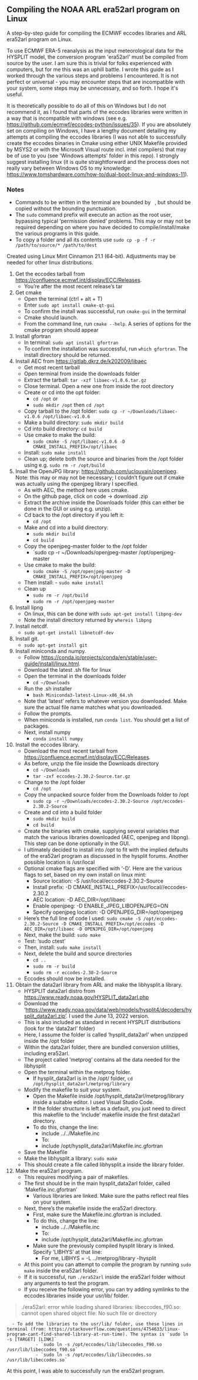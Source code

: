 ## Compiling the NOAA ARL era52arl program on Linux

A step-by-step guide for compiling the ECMWF eccodes libraries and ARL era52arl program on Linux.

To use ECMWF ERA-5 reanalysis as the input meteorological data for the HYSPLIT model, the conversion program 'era52arl' must be compiled from source by the user. I am sure this is trivial for folks experienced with computers, but for me this was an uphill battle. I wrote this guide as I worked through the various steps and problems I encountered. It is not perfect or universal - you may encounter steps that are incompatible with your system, some steps may be unnecessary, and so forth. I hope it's useful. 

It is theoretically possible to do all of this on Windows but I do not recommend it, as I found that parts of the eccodes libraries were written in a way that is incompatible with windows (see e.g. https://github.com/ecmwf/eccodes-python/issues/35). If you are absolutely set on compiling on Windows, I have a lengthy document detailing my attempts at compiling the eccodes libraries (I was not able to successfully create the eccodes binaries in Cmake using either UNIX Makefile provided by MSYS2 or with the Microsoft Visual route incl. intel compilers) that may be of use to you (see 'Windows attempts' folder in this repo). I strongly suggest installing linux (it is quite straightforward and the process does not really vary between Windows OS to my knowledge: https://www.tomshardware.com/how-to/dual-boot-linux-and-windows-11). 

### Notes
- Commands to be written in the terminal are bounded by ` `, but should be copied without the bounding punctuation.
- The `sudo` command prefix will execute an action as the root user, bypassing typical ‘permission denied’ problems. This may or may not be required depending on where you have decided to compile/install/make the various programs in this guide.
- To copy a folder and all its contents use `sudo cp -p -f -r /path/to/source/* /path/to/dest`

Created using Linux Mint Cinnamon 21.1 (64-bit). Adjustments may be needed for other linux distributions.

1. Get the eccodes tarball from https://confluence.ecmwf.int/display/ECC/Releases.
      - You’re after the most recent release’s tar
2. Get cmake
      - Open the terminal (ctrl + alt + T)
      - Enter `sudo apt install cmake-qt-gui`
      - To confirm the install was successful, run `cmake-gui` in the terminal
      - Cmake should launch.
      - From the command line, run `cmake --help`. A series of options for the cmake program should appear
3. Install gfortran
      - In terminal: `sudo apt install gfortran`
      - To confirm the installation was successful, run `which gfortran`. The install directory should be returned.
4. Install AEC from https://gitlab.dkrz.de/k202009/libaec
      - Get most recent tarball
      - Open terminal from inside the downloads folder
      - Extract the tarball: `tar -xzf libaec-v1.0.6.tar.gz`
      - Close terminal. Open a new one from inside the root directory
      - Create or cd into the opt folder:
           - `cd /opt` or 
           - `sudo mkdir /opt` then `cd /opt`
      - Copy tarball to the /opt folder: `sudo cp -r ~/Downloads/libaec-v1.0.6 /opt/libaec-v1.0.6`
      - Make a build directory: `sudo mkdir build`
      - Cd into build directory: `cd build`
      - Use cmake to make the build:
           - `sudo cmake -S /opt/libaec-v1.0.6 -D CMAKE_INSTALL_PREFIX=/opt/libaec`
      - Install: `sudo make install`
      - Clean up; delete both the source and binaries from the /opt folder using e.g. `sudo rm -r /opt/build`
5. Insall the OpenJPG library: https://github.com/uclouvain/openjpeg. Note: this may or may not be necessary; I couldn’t figure out if cmake was actually using the openjpeg library I specified. 
      - As with AEC, the method here uses cmake.
      - On the github page, click on code -> download .zip
      - Extract the archive inside the Downloads folder (this can either be done in the GUI or using e.g. unzip).
      - Cd back to the /opt directory if you left it: 
           - `cd /opt`
      - Make and cd into a build directory:
           - `sudo mkdir build`
           - `cd build`
      - Copy the openjpeg-master folder to the /opt folder
           - `sudo cp -r ~/Downloads/openjpeg-master /opt/openjpeg-master
      - Use cmake to make the build:
           - `sudo cmake -S /opt/openjpeg-master -D CMAKE_INSTALL_PREFIX=/opt/openjpeg`
      - Then install:
            - `sudo make install`
      - Clean up
           - `sudo rm -r /opt/build`
           - `sudo rm -r /opt/openjpeg-master`
6. Install lipng
      - On linux, this can be done with `sudo apt-get install libpng-dev`
      - Note the install directory returned by `whereis libpng`
7. Install netcdf. 
      - `sudo apt-get install libnetcdf-dev`
8. Install git.
      - `sudo apt-get install git`
9. Install miniconda and numpy.
      - Follow https://conda.io/projects/conda/en/stable/user-guide/install/linux.html.
      - Download the latest .sh file for linux
      - Open the terminal in the downloads folder
           - `cd ~/Downloads`
      - Run the .sh installer
           - `bash Miniconda3-latest-Linux-x86_64.sh`
      - Note that ‘latest’ refers to whatever version you downloaded. Make sure the actual file name matches what you downloaded.
      - Follow the prompts.
      - When miniconda is installed, run `conda list`. You should get a list of packages.
      - Next, install numpy
           - `conda install numpy`
10. Install the eccodes library.
      - Download the most recent tarball from https://confluence.ecmwf.int/display/ECC/Releases.
      - As before, unzip the file inside the Downloads directory
           - `cd ~/Downloads`
           - `tar -zxf eccodes-2.30.2-Source.tar.gz`
      - Change to the /opt folder
           - `cd /opt`
      - Copy the unpacked source folder from the Downloads folder to /opt
           - `sudo cp -r ~/Downloads/eccodes-2.30.2-Source /opt/eccodes-2.30.2-Source`
      - Create and cd into a build folder
           - `sudo mkdir build`
           - `cd build`
      - Create the binaries with cmake, supplying several variables that match the various libraries downloaded (AEC, openjpeg and libpng). This step can be done optionally in the GUI. 
      - I ultimately decided to install into /opt to fit with the implied defaults of the era52arl program as discussed in the hysplit forums. Another possible location is /usr/local
      - Optional cmake flags are specified with ‘-D’. Here are the various flags to set, based on my own install on linux mint:
           - Source location: -S /usr/local/eccodes-2.30.2-Source
           - Install prefix: -D CMAKE_INSTALL_PREFIX=/usr/local//eccodes-2.30.2
           - AEC location: -D AEC_DIR=/opt/libaec
           - Enable openjpeg: -D ENABLE_JPEG_LIBOPENJPEG=ON
           - Specify openjpeg location: -D OPENJPEG_DIR=/opt/openjpeg
      - Here’s the full line of code I used: `sudo cmake -S /opt/eccodes-2.30.2-Source -D CMAKE_INSTALL_PREFIX=/opt/eccodes -D AEC_DIR=/opt/libaec -D OPENJPEG_DIR=/opt/openjpeg`
      - Next, make the build: `sudo make`
      - Test: ‘sudo ctest’
      - Then, install: `sudo make install`
      - Next, delete the build and source directories
           - `cd ..`
           - `sudo rm -r build`
           - `sudo rm -r eccodes-2.30-2-Source`
      - Eccodes should now be installed.
11. Obtain the data2arl library from ARL and make the libhysplit.a library.
      - HYSPLIT data2arl distro from https://www.ready.noaa.gov/HYSPLIT_data2arl.php
      - Download the ‘https://www.ready.noaa.gov/data/web/models/hysplit4/decoders/hysplit_data2arl.zip’. I used the June 13, 2022 version.
      - This is also included as standard in recent HYSPLIT distributions (look for the ‘data2arl’ folder)
      - Here, I assume the folder is called ‘hysplit_data2arl’ when unzipped inside the /opt folder
      - Within the data2arl folder, there are bundled conversion utilities, including era52arl. 
      - The project called ‘metprog’ contains all the data needed for the libhysplit
      - Open the terminal within the metprog folder.
           - If hysplit_data2arl is in the /opt/ folder, `cd /opt/hysplit_data2arl/metprog/library`
      - Modify the makefile to suit your system.
           - Open the Makefile inside /opt/hysplit_data2arl/metprog/library inside a suitable editor. I used Visual Studio Code. 
           - If the folder structure is left as a default, you just need to direct this makefile to the ‘include’ makefile inside the first data2arl directory. 
           - To do this, change the line:
               - include ../../Makefile.inc
               - To:
               - include /opt/hysplit_data2arl/Makefile.inc.gfortran
      - Save the Makefile
      - Make the libhysplit.a library: `sudo make`
      - This should create a file called libhysplit.a inside the library folder.
12. Make the era52arl program.
      - This requires modifying a pair of makefiles.
      - The first should be in the main hysplit_data2arl folder, called ‘Makefile.inc.gfortran’
           - Various libraries are linked. Make sure the paths reflect real files on your system.
      - Next, there’s the makefile inside the era52arl directory.
           - First, make sure the Makefile.inc.gfortran is included. 
           - To do this, change the line:
               - include ../../Makefile.inc
               - To:
               - include /opt/hysplit_data2arl/Makefile.inc.gfortran
           - Make sure the previously compiled hysplit library is linked. Specify ‘LIBHYS’ at that line:
               - For me, LIBHYS = -L ../metprog/library -lhysplit
      - At this point you can attempt to compile the program by running `sudo make` inside the era52arl folder.
      - If it is successful, run `./era52arl` inside the era52arl folder without any arguments to test the program.
      - If you receive the following error, you can try adding symlinks to the eccodes libraries inside your usr/lib/ folder. 
> ./era52arl: error while loading shared libraries: libeccodes_f90.so: cannot open shared object file: No such file or directory

      - To add the libraries to the usr/lib/ folder, use these lines in terminal (from: https://stackoverflow.com/questions/4754633/linux-program-cant-find-shared-library-at-run-time). The syntax is `sudo ln -s [TARGET] [LINK]`
               - `sudo ln -s /opt/eccodes/lib/libeccodes_f90.so /usr/lib/libeccodes_f90.so`
               - `sudo ln -s /opt/eccodes/lib/libeccodes.so /usr/lib/libeccodes.so`

At this point, I was able to successfully run the era52arl program. 
